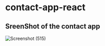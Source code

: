 # contact-app-react
## SreenShot of the contact app

![Screenshot (515)](https://user-images.githubusercontent.com/110462696/222136884-daddd2a7-d102-4afa-85f3-f1f01be55393.png)
